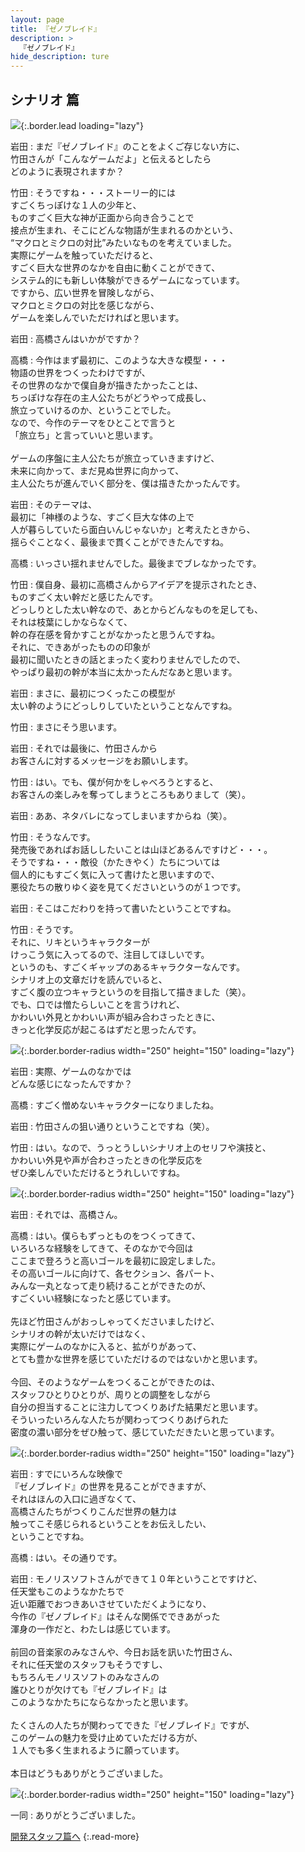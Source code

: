 ```yaml
---
layout: page
title: 『ゼノブレイド』
description: >
  『ゼノブレイド』
hide_description: ture
---
```


## シナリオ 篇

![](/interviews/jp/wii/sx4j/vol2/img/mainvisual5.jpg){:.border.lead loading="lazy"}

岩田
: まだ『ゼノブレイド』のことをよくご存じない方に、<br>竹田さんが「こんなゲームだよ」と伝えるとしたら<br>どのように表現されますか？

竹田
: そうですね・・・ストーリー的には<br>すごくちっぽけな１人の少年と、<br>ものすごく巨大な神が正面から向き合うことで<br>接点が生まれ、そこにどんな物語が生まれるのかという、<br>“マクロとミクロの対比”みたいなものを考えていました。<br>実際にゲームを触っていただけると、<br>すごく巨大な世界のなかを自由に動くことができて、<br>システム的にも新しい体験ができるゲームになっています。<br>ですから、広い世界を冒険しながら、<br>マクロとミクロの対比を感じながら、<br>ゲームを楽しんでいただければと思います。

岩田
: 高橋さんはいかがですか？

高橋
: 今作はまず最初に、このような大きな模型・・・<br>物語の世界をつくったわけですが、<br>その世界のなかで僕自身が描きたかったことは、<br>ちっぽけな存在の主人公たちがどうやって成長し、<br>旅立っていけるのか、ということでした。<br>なので、今作のテーマをひとことで言うと<br>「旅立ち」と言っていいと思います。<br>&nbsp;<br>ゲームの序盤に主人公たちが旅立っていきますけど、<br>未来に向かって、まだ見ぬ世界に向かって、<br>主人公たちが進んでいく部分を、僕は描きたかったんです。

岩田
: そのテーマは、<br>最初に「神様のような、すごく巨大な体の上で<br>人が暮らしていたら面白いんじゃないか」と考えたときから、<br>揺らぐことなく、最後まで貫くことができたんですね。

高橋
: いっさい揺れませんでした。最後までブレなかったです。

竹田
: 僕自身、最初に高橋さんからアイデアを提示されたとき、<br>ものすごく太い幹だと感じたんです。<br>どっしりとした太い幹なので、あとからどんなものを足しても、<br>それは枝葉にしかならなくて、<br>幹の存在感を脅かすことがなかったと思うんですね。<br>それに、できあがったものの印象が<br>最初に聞いたときの話とまったく変わりませんでしたので、<br>やっぱり最初の幹が本当に太かったんだなあと思います。

岩田
: まさに、最初につくったこの模型が<br>太い幹のようにどっしりしていたということなんですね。

竹田
: まさにそう思います。

岩田
: それでは最後に、竹田さんから<br>お客さんに対するメッセージをお願いします。

竹田
: はい。でも、僕が何かをしゃべろうとすると、<br>お客さんの楽しみを奪ってしまうところもありまして（笑）。

岩田
: ああ、ネタバレになってしまいますからね（笑）。

竹田
: そうなんです。<br>発売後であればお話ししたいことは山ほどあるんですけど・・・。<br>そうですね・・・敵役（かたきやく）たちについては<br>個人的にもすごく気に入って書けたと思いますので、<br>悪役たちの散りゆく姿を見てくださいというのが１つです。

岩田
: そこはこだわりを持って書いたということですね。

竹田
: そうです。<br>それに、リキというキャラクターが<br>けっこう気に入ってるので、注目してほしいです。<br>というのも、すごくギャップのあるキャラクターなんです。<br>シナリオ上の文章だけを読んでいると、<br>すごく腹の立つキャラというのを目指して描きました（笑）。<br>でも、口では憎たらしいことを言うけれど、<br>かわいい外見とかわいい声が組み合わさったときに、<br>きっと化学反応が起こるはずだと思ったんです。

![](/interviews/jp/wii/sx4j/vol2/img/photo013.jpg){:.border.border-radius width="250" height="150" loading="lazy"}

岩田
: 実際、ゲームのなかでは<br>どんな感じになったんですか？

高橋
: すごく憎めないキャラクターになりましたね。

岩田
: 竹田さんの狙い通りということですね（笑）。

竹田
: はい。なので、うっとうしいシナリオ上のセリフや演技と、<br>かわいい外見や声が合わさったときの化学反応を<br>ぜひ楽しんでいただけるとうれしいですね。

![](/interviews/jp/wii/sx4j/vol2/img/photo014.jpg){:.border.border-radius width="250" height="150" loading="lazy"}

岩田
: それでは、高橋さん。

高橋
: はい。僕らもずっとものをつくってきて、<br>いろいろな経験をしてきて、そのなかで今回は<br>ここまで登ろうと高いゴールを最初に設定しました。<br>その高いゴールに向けて、各セクション、各パート、<br>みんな一丸となって走り続けることができたのが、<br>すごくいい経験になったと感じています。<br>&nbsp;<br>先ほど竹田さんがおっしゃってくださいましたけど、<br>シナリオの幹が太いだけではなく、<br>実際にゲームのなかに入ると、拡がりがあって、<br>とても豊かな世界を感じていただけるのではないかと思います。<br>&nbsp;<br>今回、そのようなゲームをつくることができたのは、<br>スタッフひとりひとりが、周りとの調整をしながら<br>自分の担当することに注力してつくりあげた結果だと思います。<br>そういったいろんな人たちが関わってつくりあげられた<br>密度の濃い部分をぜひ触って、感じていただきたいと思っています。

![](/interviews/jp/wii/sx4j/vol2/img/photo015.jpg){:.border.border-radius width="250" height="150" loading="lazy"}

岩田
: すでにいろんな映像で<br>『ゼノブレイド』の世界を見ることができますが、<br>それはほんの入口に過ぎなくて、<br>高橋さんたちがつくりこんだ世界の魅力は<br>触ってこそ感じられるということをお伝えしたい、<br>ということですね。

高橋
: はい。その通りです。

岩田
: モノリスソフトさんができて１０年ということですけど、<br>任天堂もこのようなかたちで<br>近い距離でおつきあいさせていただくようになり、<br>今作の『ゼノブレイド』はそんな関係でできあがった<br>渾身の一作だと、わたしは感じています。<br>&nbsp;<br>前回の音楽家のみなさんや、今日お話を訊いた竹田さん、<br>それに任天堂のスタッフもそうですし、<br>もちろんモノリスソフトのみなさんの<br>誰ひとりが欠けても『ゼノブレイド』は<br>このようなかたちにならなかったと思います。<br>&nbsp;<br>たくさんの人たちが関わってできた『ゼノブレイド』ですが、<br>このゲームの魅力を受け止めていただける方が、<br>１人でも多く生まれるように願っています。<br>&nbsp;<br>本日はどうもありがとうございました。

![](/interviews/jp/wii/sx4j/vol2/img/photo016.jpg){:.border.border-radius width="250" height="150" loading="lazy"}

一同
: ありがとうございました。

[開発スタッフ篇へ](../vol3/1.md)
{:.read-more}


